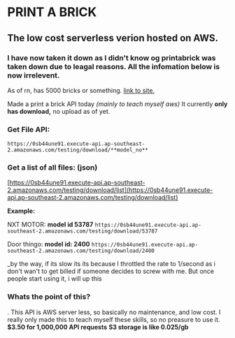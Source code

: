# PRINT A BRICK
## The low cost serverless verion hosted on AWS.
### I have now taken it down as I didn't know og printabrick was taken down due to leagal reasons. All the infomation below is now irrelevent.
As of rn, has 5000 bricks or something.
[link to site.](https://printabrick.000webhostapp.com/)

Made a print a brick API today _(mainly to teach myself aws)_
It currently **only has download,** no upload as of yet.
### Get File API:
`https://0sb44une91.execute-api.ap-southeast-2.amazonaws.com/testing/download/**model_no**`
### Get a list of all files: (json)
[https://0sb44une91.execute-api.ap-southeast-2.amazonaws.com/testing/download/list](https://0sb44une91.execute-api.ap-southeast-2.amazonaws.com/testing/download/list)

**Example:**

NXT MOTOR: **model id 53787**
`https://0sb44une91.execute-api.ap-southeast-2.amazonaws.com/testing/download/53787`

Door thingo: **model id: 2400**
`https://0sb44une91.execute-api.ap-southeast-2.amazonaws.com/testing/download/2400`

_by the way, if its slow its its because I throttled the rate to 1/second as i don't wan't to get billed if someone decides to screw with me. But once people start using it, i will up this
### Whats the point of this?
.
This API is AWS server less, so basically no maintenance, and low cost. 
I really only made this to teach myself these skills, so no preasure to use it.
**$3.50 for 1,000,000 API requests**
**S3 storage is like 0.025/gb**







